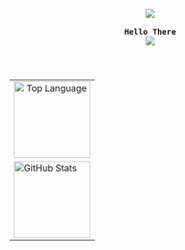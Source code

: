 <!-- Rxyhn's Aesthetic GitHub Profile -->
<div align="justify">

<!-- Profile -->
  <p align="center">
  <img src='https://github.com/juniorrestituyo/juniorrestituyo/blob/main/gif/the_matrix.gif'>
  <br>
  <br>
    <samp>
      <b>
        Hello There
      </b>
      <br>
        <image src="https://readme-typing-svg.herokuapp.com?font=Iosevka&size=16&color=6791c9&center=true&width=400&height=45&lines=I'm+Robert%2C+a+Software+Engineer+Student.">
      <br>
    </samp>
  </p>

<h2></h2><br>

<!-- Github Stats -->
<div align="center">
  <table >
    <tr align="center">
      <td><a href="#--------"><img height="137px" align="center" alt="Top Language" src="https://github-readme-stats.vercel.app/api/top-langs/?username=juniorrestituyo&layout=compact&line_height=21&hide_border=true&theme=nord"/></a></td>
    </tr>
    <tr>
    <td><a href="#--------"><img height="137px" align="center" alt="GitHub Stats" src="https://github-readme-stats.vercel.app/api?username=juniorrestituyo&count_private=true&show_icons=true&include_all_commits=true&line_height=21&hide_border=true&theme=nord"/></a></td>
    </tr>
  </table>
</div>

</details>
</div>

